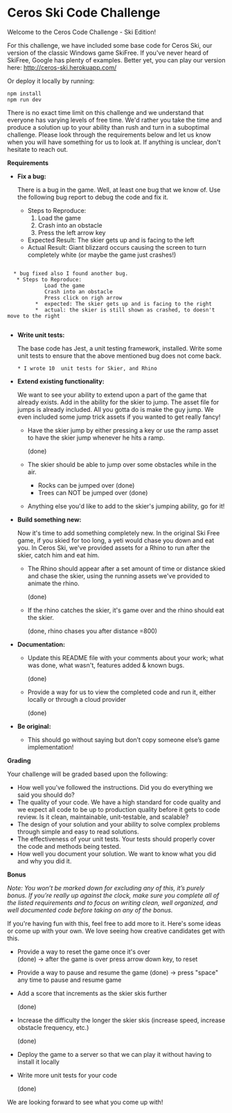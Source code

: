 # Ceros Ski Code Challenge

Welcome to the Ceros Code Challenge - Ski Edition!

For this challenge, we have included some base code for Ceros Ski, our version of the classic Windows game SkiFree. If
you've never heard of SkiFree, Google has plenty of examples. Better yet, you can play our version here: 
http://ceros-ski.herokuapp.com/  

Or deploy it locally by running:
```
npm install
npm run dev
```

There is no exact time limit on this challenge and we understand that everyone has varying levels of free time. We'd 
rather you take the time and produce a solution up to your ability than rush and turn in a suboptimal challenge. Please 
look through the requirements below and let us know when you will have something for us to look at. If anything is 
unclear, don't hesitate to reach out.

**Requirements**

* **Fix a bug:**

  There is a bug in the game. Well, at least one bug that we know of. Use the following bug report to debug the code
  and fix it.
  * Steps to Reproduce:
    1. Load the game
    1. Crash into an obstacle
    1. Press the left arrow key
  * Expected Result: The skier gets up and is facing to the left
  * Actual Result: Giant blizzard occurs causing the screen to turn completely white (or maybe the game just crashes!)
```

  * bug fixed also I found another bug.
   * Steps to Reproduce:  
            Load the game
            Crash into an obstacle
            Press click on righ arrow
         *  expected: The skier gets up and is facing to the right
         *  actual: the skier is still shown as crashed, to doesn't move to the right
    
  ```
* **Write unit tests:**

  The base code has Jest, a unit testing framework, installed. Write some unit tests to ensure that the above mentioned
  bug does not come back.
  
      * I wrote 10  unit tests for Skier, and Rhino

* **Extend existing functionality:**

  We want to see your ability to extend upon a part of the game that already exists. Add in the ability for the skier to 
  jump. The asset file for jumps is already included. All you gotta do is make the guy jump. We even included some jump 
  trick assets if you wanted to get really fancy!
  * Have the skier jump by either pressing a key or use the ramp asset to have the skier jump whenever he hits a ramp.  

    (done)
  * The skier should be able to jump over some obstacles while in the air. 
    * Rocks can be jumped over 
    (done)
    * Trees can NOT be jumped over
    (done)
  * Anything else you'd like to add to the skier's jumping ability, go for it!
   
* **Build something new:**

  Now it's time to add something completely new. In the original Ski Free game, if you skied for too long, 
  a yeti would chase you down and eat you. In Ceros Ski, we've provided assets for a Rhino to run after the skier, 
  catch him and eat him.
  * The Rhino should appear after a set amount of time or distance skied and chase the skier, using the running assets
    we've provided to animate the rhino.


    (done)
  * If the rhino catches the skier, it's game over and the rhino should eat the skier. 

    (done, rhino chases you after distance =800)


* **Documentation:**

  * Update this README file with your comments about your work; what was done, what wasn't, features added & known bugs.


    (done)


  * Provide a way for us to view the completed code and run it, either locally or through a cloud provider
  

    (done)

* **Be original:**  
  * This should go without saying but don’t copy someone else’s game implementation!

**Grading** 

Your challenge will be graded based upon the following:

* How well you've followed the instructions. Did you do everything we said you should do?
* The quality of your code. We have a high standard for code quality and we expect all code to be up to production 
  quality before it gets to code review. Is it clean, maintainable, unit-testable, and scalable?
* The design of your solution and your ability to solve complex problems through simple and easy to read solutions.
* The effectiveness of your unit tests. Your tests should properly cover the code and methods being tested.
* How well you document your solution. We want to know what you did and why you did it.

**Bonus**

*Note: You won’t be marked down for excluding any of this, it’s purely bonus.  If you’re really up against the clock, 
make sure you complete all of the listed requirements and to focus on writing clean, well organized, and well documented 
code before taking on any of the bonus.*

If you're having fun with this, feel free to add more to it. Here's some ideas or come up with your own. We love seeing 
how creative candidates get with this.
 
* Provide a way to reset the game once it's over  
    (done)  -> after the game is over press arrow down key, to reset
* Provide a way to pause and resume the game
    (done)  -> press "space" any time to pause and resume game

* Add a score that increments as the skier skis further

    (done)

* Increase the difficulty the longer the skier skis (increase speed, increase obstacle frequency, etc.)


    (done)


* Deploy the game to a server so that we can play it without having to install it locally


* Write more unit tests for your code

    (done)

We are looking forward to see what you come up with!
